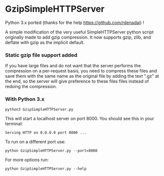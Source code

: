 GzipSimpleHTTPServer
====================
Python 3.x ported (thanks for the help https://github.com/rdenadai) ! 
 
A simple modification of the very useful SimpleHTTPServer python script originally made to add gzip compression. It now supports gzip, zlib, and deflate with gzip as the implicit default.

### Static gzip file support added
If you have large files and do not want that the server performs the compression on a per-request basis, you need to compress these files and save them with the same name as the original file by adding the text ".gz" at the end, so the server will give preference to these files files instead of redoing the compression.

### With Python 3.x

````
python3 GzipSimpleHTTPServer.py
````

This will start a localhost server on port 8000. You should see this in your terminal:

````
Serving HTTP on 0.0.0.0 port 8000 ...
````

To run on a different port use:
````
python GzipSimpleHTTPServer.py --port=8080
````

For more options run:
````
python GzipSimpleHTTPServer.py --help
````
